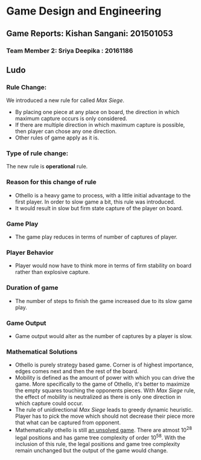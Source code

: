 
# Game Design and Engineering

## Game Reports: Kishan Sangani: 201501053
### Team Member 2: Sriya Deepika : 20161186

## Ludo

### Rule Change:

We introduced a new rule for called _Max Siege_.

- By placing one piece at any place on board, the direction in which maximum capture occurs is only considered.
- If there are multiple direction in which maximum capture is possible, then player can chose any one direction.
- Other rules of game apply as it is.

### Type of rule change:

The new rule is **operational** rule.

### Reason for this change of rule

- Othello is a heavy game to process, with a little initial advantage to the first player. In order to slow game a bit, this rule was introduced.
- It would result in slow but firm state capture of the player on board.

### Game Play
- The game play reduces in terms of number of captures of player.

### Player Behavior
- Player would now have to think more in terms of firm stability on board rather than explosive capture.

### Duration of game
- The number of steps to finish the game increased due to its slow game play.

### Game Output
- Game output would alter as the number of captures by a player is slow.

### Mathematical Solutions
- Othello is purely strategy based game. Corner is of highest importance, edges comes next and then the rest of the board.
- Mobility is defined as the amount of power with which you can drive the game. More specifically to the game of Othello, it's better to maximize the empty squares touching the opponents pieces. With _Max Siege_ rule, the effect of mobility is neutralized as there is only one direction in which capture could occur.
- The rule of unidirectional _Max Siege_ leads to greedy dynamic heuristic. Player has to pick the move which should not decrease their piece more that what can be captured from opponent.
- Mathematically othello is still [an unsolved game](https://en.wikipedia.org/wiki/Reversi#Computer_opponents_and_research). There are atmost 10<sup>28</sup> legal positions and has game tree complexity of order 10<sup>58</sup>. With the inclusion of this rule, the legal positions and game tree complexity remain unchanged but the output of the game would change.

